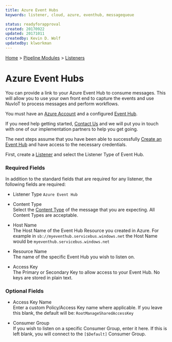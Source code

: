 ```yaml
---
title: Azure Event Hubs
keywords: listener, cloud, azure, eventhub, messagequeue

status: readyforapproval
created: 20170922
updated: 20171011
createdby: Kevin D. Wolf
updatedby: klworkman
---
```

[Home](../../Index.md) > [Pipeline Modules](../Index.md) > [Listeners](../Listener.md)

# Azure Event Hubs

You can provide a link to your Azure Event Hub to consume messages.  This will allow you
to use your own front end to capture the events and use NuvIoT to process messages and perform workflows.

You must have an [Azure Account](https://portal.azure.com) and a configured [Event Hub](https://docs.microsoft.com/en-us/azure/event-hubs/).

If you need help getting started, [Contact Us](http://support.nuviot.com) and we will put you in touch with one 
of our implementation partners to help you get going.

The next steps assume that you have been able to successfully [Create an Event Hub](https://docs.microsoft.com/en-us/azure/event-hubs/event-hubs-create) and have access to the necessary credentials.

First, create a [Listener](../Listener.md) and select the Listener Type of Event Hub.

### Required Fields

In addition to the standard fields that are required for any listener, the following fields are required:

* Listener Type 
`Azure Event Hub`

* Content Type    
Select the [Content Type](../../Messaging/ContentTypes.md) of the message that you are expecting.  All Content Types are acceptable.

* Host Name   
The Host Name of the Event Hub Resource you created in Azure.  For example in
```sb://myeventhub.servicebus.windows.net``` the Host Name would be ```myeventhub.servicebus.windows.net```

* Resource Name    
The name of the specific Event Hub you wish to listen on.

* Access Key    
The Primary or Secondary Key to allow access to your Event Hub.  No keys are stored in plain text.

### Optional Fields

* Access Key Name   
Enter a custom Policy/Access Key name where applicable.  If you leave this blank, the default will be: ```RootManageSharedAccessKey``` 

* Consumer Group   
If you wish to listen on a specific Consumer Group, enter it here.  If this is left blank, you will connect to the ```[$Default]``` Consumer Group.
